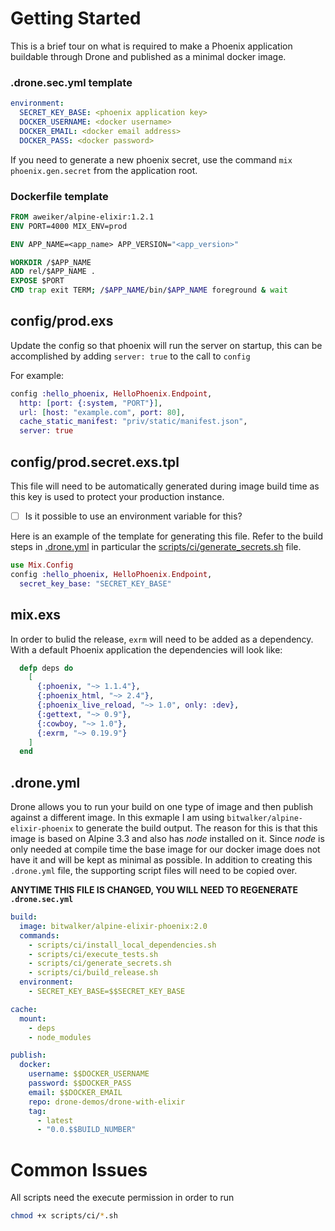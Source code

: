 # Getting Started
This is a brief tour on what is required to make a Phoenix application
buildable through Drone and published as a minimal docker image.

### .drone.sec.yml template

```yaml
environment:
  SECRET_KEY_BASE: <phoenix application key>
  DOCKER_USERNAME: <docker username>
  DOCKER_EMAIL: <docker email address>
  DOCKER_PASS: <docker password>
```
If you need to generate a new phoenix secret, use the command
`mix phoenix.gen.secret` from the application root.

### Dockerfile template

```Dockerfile
FROM aweiker/alpine-elixir:1.2.1
ENV PORT=4000 MIX_ENV=prod

ENV APP_NAME=<app_name> APP_VERSION="<app_version>"

WORKDIR /$APP_NAME
ADD rel/$APP_NAME .
EXPOSE $PORT
CMD trap exit TERM; /$APP_NAME/bin/$APP_NAME foreground & wait
```

## config/prod.exs
Update the config so that phoenix will run the server on startup, this can be
accomplished by adding `server: true` to the call to `config`

For example:
```elixir
config :hello_phoenix, HelloPhoenix.Endpoint,
  http: [port: {:system, "PORT"}],
  url: [host: "example.com", port: 80],
  cache_static_manifest: "priv/static/manifest.json",
  server: true
```

## config/prod.secret.exs.tpl
This file will need to be automatically generated during image build time as
this key is used to protect your production instance.

- [ ]  Is it possible to use an environment variable for this?

Here is an example of the template for generating this file. Refer to the build
steps in [.drone.yml](https://github.com/drone-demos/drone-with-elixir/blob/master/.drone.yml)
in particular the [scripts/ci/generate\_secrets.sh](https://github.com/drone-demos/drone-with-elixir/blob/master/scripts/ci/generate_secrets.sh) file.

```elixir
use Mix.Config
config :hello_phoenix, HelloPhoenix.Endpoint,
  secret_key_base: "SECRET_KEY_BASE"
```

## mix.exs
In order to bulid the release, `exrm` will need to be added as a dependency.
With a default Phoenix application the dependencies will look like:

```elixir
  defp deps do
    [
      {:phoenix, "~> 1.1.4"},
      {:phoenix_html, "~> 2.4"},
      {:phoenix_live_reload, "~> 1.0", only: :dev},
      {:gettext, "~> 0.9"},
      {:cowboy, "~> 1.0"},
      {:exrm, "~> 0.19.9"}
    ]
  end
```

## .drone.yml
Drone allows you to run your build on one type of image and then publish
against a different image. In this exmaple I am using 
`bitwalker/alpine-elixir-phoenix` to generate the build output.
The reason for this is that this image is based on Alpine 3.3 and also
has _node_ installed on it. Since _node_ is only needed at compile time
the base image for our docker image does not have it and will be kept as
minimal as possible. In addition to creating this `.drone.yml` file, the
supporting script files will need to be copied over.

**ANYTIME THIS FILE IS CHANGED, YOU WILL NEED TO REGENERATE `.drone.sec.yml`**

```yaml
build:
  image: bitwalker/alpine-elixir-phoenix:2.0
  commands:
    - scripts/ci/install_local_dependencies.sh
    - scripts/ci/execute_tests.sh
    - scripts/ci/generate_secrets.sh
    - scripts/ci/build_release.sh
  environment:
    - SECRET_KEY_BASE=$$SECRET_KEY_BASE

cache:
  mount:
    - deps
    - node_modules

publish:
  docker:
    username: $$DOCKER_USERNAME
    password: $$DOCKER_PASS
    email: $$DOCKER_EMAIL
    repo: drone-demos/drone-with-elixir
    tag:
      - latest
      - "0.0.$$BUILD_NUMBER"
```

# Common Issues
All scripts need the execute permission in order to run
```bash
chmod +x scripts/ci/*.sh
```



